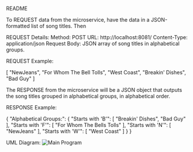 README

To REQUEST data from the microservice, have the data in a JSON-formatted list of song titles. Then 

REQUEST Details:
Method: POST
URL: http://localhost:8081/
Content-Type: application/json
Request Body: JSON array of song titles in alphabetical groups.

REQUEST Example:

[
  "NewJeans",
  "For Whom The Bell Tolls",
  "West Coast",
  "Breakin' Dishes",
  "Bad Guy"
]

The RESPONSE from the microservice will be a JSON object that outputs the song titles grouped in alphabetical groups, in alphabetical order.

RESPONSE Example:

{
  "Alphabetical Groups:": {
    "Starts with 'B'": [
      "Breakin' Dishes",
      "Bad Guy"
    ],
    "Starts with 'F'": [
      "For Whom The Bells Tolls"
    ],
    "Starts with 'N'": [
      "NewJeans"
    ],
    "Starts with 'W'": [
      "West Coast"
    ]
  }
}

UML Diagram:
![Main Program](https://github.com/user-attachments/assets/3cdee321-d03f-4501-9c5d-1d01dfb6d034)
